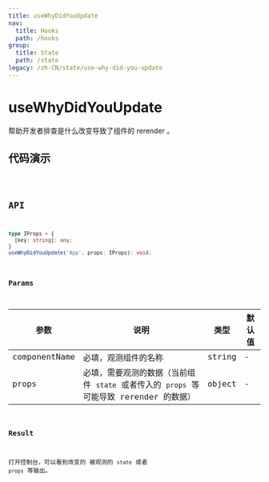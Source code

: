 ```yaml
---
title: useWhyDidYouUpdate
nav:
  title: Hooks
  path: /hooks
group:
  title: State
  path: /state
legacy: /zh-CN/state/use-why-did-you-update
---
```


# useWhyDidYouUpdate

帮助开发者排查是什么改变导致了组件的 rerender 。

## 代码演示

<code src="./demo/demo1.tsx" />

## API

```typescript
type IProps = {
  [key: string]: any;
}
useWhyDidYouUpdate('App', props: IProps): void;
```

### Params

| 参数    | 说明                                         | 类型                   | 默认值 |
|---------|----------------------------------------------|------------------------|--------|
| componentName | 必填，观测组件的名称  | string | - |
| props | 必填，需要观测的数据（当前组件 `state` 或者传入的 `props` 等可能导致 rerender 的数据） | object | - |


### Result

打开控制台，可以看到改变的 被观测的 `state` 或者 `props` 等输出。
